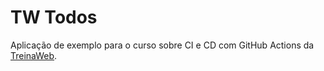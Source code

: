 # TW Todos

Aplicação de exemplo para o curso sobre CI e CD com GitHub Actions da [TreinaWeb](treinaweb.com.br).
